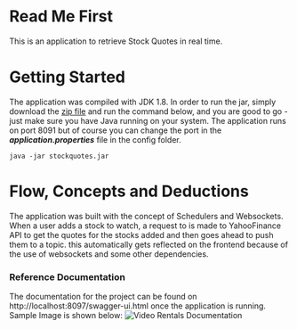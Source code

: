 # Read Me First
This is an application to retrieve Stock Quotes in real time.

# Getting Started
The application was compiled with JDK 1.8. In order to run the jar, simply download the [zip file]()  and run the command below, and you are good to go - just make sure you have Java
running on your system. The application runs on port 8091 but of course you can change the port in the ***application.properties*** file in the config folder.
 ```
java -jar stockquotes.jar
```

# Flow, Concepts and Deductions
The application was built with the concept of Schedulers and Websockets. 
When a user adds a stock to watch, a request to is made to YahooFinance API to get the quotes for the stocks added and then goes ahead to push them to a topic.
this automatically gets reflected on the frontend because of the use of websockets and some other dependencies.


### Reference Documentation
The documentation for the project can be found on http://localhost:8097/swagger-ui.html once the application is running. Sample Image is shown below:
![Video Rentals Documentation]()
